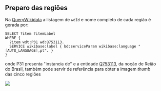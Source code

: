 
## Preparo das regiões

Na [QueryWikidata](http://query.wikidata.org) a listagem de `wdId` e nome completo de cada região é gerada por:

```sparql
SELECT ?item ?itemLabel 
WHERE {
  ?item wdt:P31 wd:Q753113.
  SERVICE wikibase:label { bd:serviceParam wikibase:language "[AUTO_LANGUAGE],pt". }
}
```
onde P31 presenta "instancia de" e a entidade [Q753113](https://www.wikidata.org/wiki/Q753113), da noção de Reião do Brasil, também pode servir de referência para obter a imagem *thumb* das cinco regiões

![](https://upload.wikimedia.org/wikipedia/commons/thumb/f/f6/Brazil_Labelled_Map.svg/200px-Brazil_Labelled_Map.svg.png)


